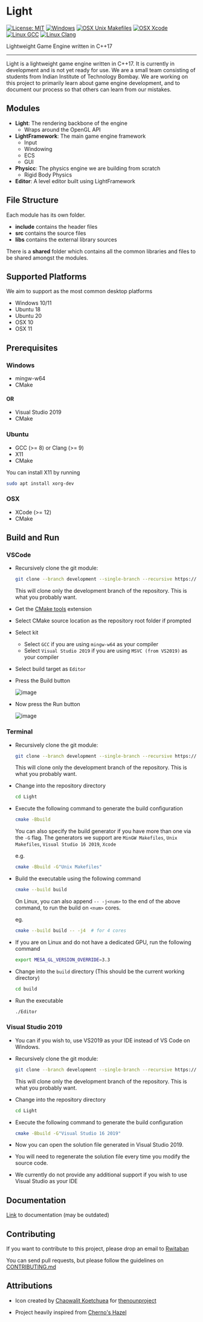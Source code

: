 Light
====
[![License: MIT](https://img.shields.io/badge/License-MIT-yellow.svg)](https://opensource.org/licenses/MIT) [![Windows](https://github.com/Physicc/Light/actions/workflows/windows.yml/badge.svg)](https://github.com/Physicc/Light/actions/workflows/windows.yml) [![OSX Unix Makefiles](https://github.com/Physicc/Light/actions/workflows/osx.yml/badge.svg)](https://github.com/Physicc/Light/actions/workflows/osx.yml) [![OSX Xcode](https://github.com/Physicc/Light/actions/workflows/osx-xcode.yml/badge.svg)](https://github.com/Physicc/Light/actions/workflows/osx-xcode.yml) [![Linux GCC](https://github.com/Physicc/Light/actions/workflows/linux-gcc.yml/badge.svg)](https://github.com/Physicc/Light/actions/workflows/linux-gcc.yml) [![Linux Clang](https://github.com/Physicc/Light/actions/workflows/linux-clang.yml/badge.svg)](https://github.com/Physicc/Light/actions/workflows/linux-clang.yml)

Lightweight Game Engine written in C++17

----

Light is a lightweight game engine written in C++17. It is currently in development and is not yet ready for use. We are a small team consisting of students from Indian Institute of Technology Bombay. We are working on this project to primarily learn about game engine development, and to document our process so that others can learn from our mistakes.

## Modules

* **Light**: The rendering backbone of the engine
	* Wraps around the OpenGL API
* **LightFramework**: The main game engine framework
	* Input
	* Windowing
	* ECS
	* GUI
* **Physicc**: The physics engine we are building from scratch
	* Rigid Body Physics
* **Editor**: A level editor built using LightFramework

## File Structure

Each module has its own folder.

* **include** contains the header files
* **src** contains the source files
* **libs** contains the external library sources

There is a **shared** folder which contains all the common libraries and files to be shared amongst the modules.

## Supported Platforms

We aim to support as the most common desktop platforms

* Windows 10/11
* Ubuntu 18
* Ubuntu 20
* OSX 10
* OSX 11

## Prerequisites

### Windows

* mingw-w64
* CMake

#### OR

* Visual Studio 2019
* CMake

### Ubuntu

* GCC (>= 8) or Clang (>= 9)
* X11
* CMake

You can install X11 by running

```bash
sudo apt install xorg-dev
```

### OSX

* XCode (>= 12)
* CMake

## Build and Run

### VSCode

* Recursively clone the git module:

	```bash
	git clone --branch development --single-branch --recursive https://github.com/Physicc/Light
	```

	This will clone only the development branch of the repository. This is what you probably want.

* Get the [CMake tools](https://marketplace.visualstudio.com/items?itemName=ms-vscode.cmake-tools) extension

* Select CMake source location as the repository root folder if prompted

* Select kit
	* Select `GCC` if you are using `mingw-w64` as your compiler
	* Select `Visual Studio 2019` if you are using `MSVC (from VS2019)` as your compiler

* Select build target as `Editor`

* Press the Build button

	![image](https://imgur.com/tGXw3XQ.png)

* Now press the Run button

	![image](https://imgur.com/99V3q5C.png)

### Terminal

* Recursively clone the git module:

	```bash
	git clone --branch development --single-branch --recursive https://github.com/Physicc/Light
	```

	This will clone only the development branch of the repository. This is what you probably want.

* Change into the repository directory

	```bash
	cd Light
	```

* Execute the following command to generate the build configuration

	```bash
	cmake -Bbuild
	```

	You can also specify the build generator if you have more than one via the `-G` flag.
	The generators we support are `MinGW Makefiles`, `Unix Makefiles`, `Visual Studio 16 2019`, `Xcode`

	e.g.
	```bash
	cmake -Bbuild -G"Unix Makefiles"
	```

* Build the executable using the following command

	```bash
	cmake --build build
	```

	On Linux, you can also append `-- -j<num>` to the end of the above command, to run the build on `<num>` cores.

	eg.
	```bash
	cmake --build build -- -j4	# for 4 cores
	```

* If you are on Linux and do not have a dedicated GPU, run the following command

	```bash
	export MESA_GL_VERSION_OVERRIDE=3.3
	```

* Change into the `build` directory (This should be the current working directory)

	```bash
	cd build
	```
* Run the executable

	```bash
	./Editor
	```

### Visual Studio 2019

* You can if you wish to, use VS2019 as your IDE instead of VS Code on Windows.

* Recursively clone the git module:

	```bash
	git clone --branch development --single-branch --recursive https://github.com/Physicc/Light
	```

	This will clone only the development branch of the repository. This is what you probably want.

* Change into the repository directory

	```bash
	cd Light
	```

* Execute the following command to generate the build configuration

	```bash
	cmake -Bbuild -G"Visual Studio 16 2019"
	```

* Now you can open the solution file generated in Visual Studio 2019.

* You will need to regenerate the solution file every time you modify the source code.

* We currently do not provide any additional support if you wish to use Visual Studio as your IDE

## Documentation

[Link](https://physicc.github.io/Light/) to documentation (may be outdated)

## Contributing

If you want to contribute to this project, please drop an email to [Rwitaban](mailto:rwitaban0001@gmail.com)

You can send pull requests, but please follow the guidelines on [CONTRIBUTING.md](https://github.com/Physicc/Light/blob/main/CONTRIBUTING.md)


## Attributions

* Icon created by [Chaowalit Koetchuea](https://thenounproject.com/chabacoffee2011/) for [thenounproject](https://thenounproject.com/)

* Project heavily inspired from [Cherno's Hazel](https://github.com/TheCherno/Hazel)




